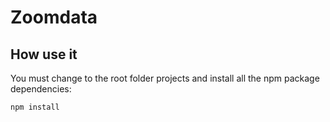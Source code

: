 # Zoomdata

## How use it
<p>You must change to the root folder projects and install all the npm package dependencies:</p>
<code>npm install</code>
